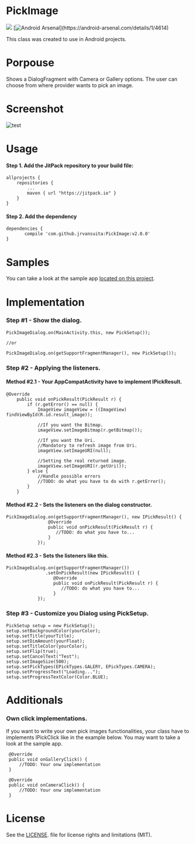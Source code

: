 # PickImage
[![](https://jitpack.io/v/jrvansuita/PickImage.svg)](https://jitpack.io/#jrvansuita/PickImage)
[![Android Arsenal](https://img.shields.io/badge/Android%20Arsenal-PickImage-green.svg?)](https://android-arsenal.com/details/1/4614)

This class was created to use in Android projects.

# Porpouse
Shows a DialogFragment with Camera or Gallery options. The user can choose from where provider wants to pick an image.

# Screenshot
![test](screenshot/img.png? "Dialog")

# Usage

#### Step 1. Add the JitPack repository to your build file:

    allprojects {
		repositories {
			...
			maven { url "https://jitpack.io" }
		}
	}

#### Step 2. Add the dependency

    dependencies {
           compile 'com.github.jrvansuita:PickImage:v2.0.0'
	}

# Samples
 You can take a look at the sample app [located on this project](/app/).


# Implementation

### Step #1 - Show the dialog.
    PickImageDialog.on(MainActivity.this, new PickSetup());
    
    //or 
    
    PickImageDialog.on(getSupportFragmentManager(), new PickSetup());

### Step #2 - Applying the listeners.

#### Method #2.1 - Your AppCompatActivity have to implement IPickResult.

    @Override
        public void onPickResult(PickResult r) {
            if (r.getError() == null) {
                ImageView imageView = ((ImageView) findViewById(R.id.result_image));
    
                //If you want the Bitmap.
                imageView.setImageBitmap(r.getBitmap());
    
                //If you want the Uri.
                //Mandatory to refresh image from Uri.
                imageView.setImageURI(null);
    
                //Setting the real returned image.
                imageView.setImageURI(r.getUri());
            } else {
                //Handle possible errors
                //TODO: do what you have to do with r.getError();
            }
        }
        
#### Method #2.2 - Sets the listeners on the dialog constructor.
    PickImageDialog.on(getSupportFragmentManager(), new IPickResult() {
                    @Override
                    public void onPickResult(PickResult r) {
                       //TODO: do what you have to...
                    }
                });
                
#### Method #2.3 - Sets the listeners like this.

    PickImageDialog.on(getSupportFragmentManager())
                   .setOnPickResult(new IPickResult() {
                      @Override
                      public void onPickResult(PickResult r) {
                         //TODO: do what you have to...
                      }
                });


### Step #3 - Customize you Dialog using PickSetup.
    PickSetup setup = new PickSetup();
    setup.setBackgroundColor(yourColor);
    setup.setTitle(yourTitle);
    setup.setDimAmount(yourFloat);
    setup.setTitleColor(yourColor);
    setup.setFlip(true);
    setup.setCancelText("Test");
    setup.setImageSize(500);
    setup.setPickTypes(EPickTypes.GALERY, EPickTypes.CAMERA);
    setup.setProgressText("Loading...");
    setup.setProgressTextColor(Color.BLUE);


# Additionals

### Own click implementations.
 If you want to write your own pick images functionalities, your class have to implements IPickClick like in the example below.
 You may want to take a look at the sample app.
 
     @Override
     public void onGalleryClick() {
         //TODO: Your onw implementation
     }
 
     @Override
     public void onCameraClick() {
         //TODO: Your onw implementation
     }
     
# License
See the [LICENSE](/LICENSE.txt). file for license rights and limitations (MIT).
